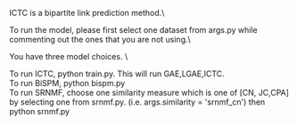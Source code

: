 ICTC is a bipartite link prediction method.\

To run the model, please first select one dataset from args.py while commenting out the ones that you are not using.\

You have three model choices. \

To run ICTC, python train.py. This will run GAE,LGAE,ICTC.\
To run BiSPM, python bispm.py \
To run SRNMF, choose one similarity measure which is one of [CN, JC,CPA] by selecting one from srnmf.py. (i.e. args.similarity = 'srnmf_cn') then python srnmf.py


